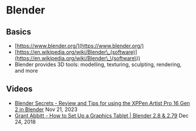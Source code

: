 # Blender

## Basics

* [https://www.blender.org/](https://www.blender.org/)
* [https://en.wikipedia.org/wiki/Blender\_(software)](https://en.wikipedia.org/wiki/Blender\_\(software\))
* Blender provides 3D tools: modelling, texturing, sculpting, rendering, and more

## Videos

* [Blender Secrets - Review and Tips for using the XPPen Artist Pro 16 Gen 2 in Blender](https://www.youtube.com/watch?v=HV4pRb6XKAI) Nov 21, 2023
* [Grant Abbitt - How to Set Up a Graphics Tablet | Blender 2.8 & 2.79](https://www.youtube.com/watch?v=L2Jgyek33rQ) Dec 24, 2018





